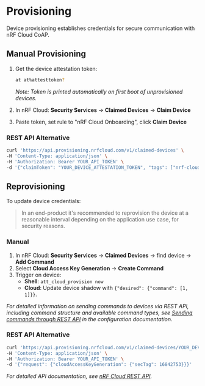 # Provisioning

Device provisioning establishes credentials for secure communication with nRF Cloud CoAP.

## Manual Provisioning

1. Get the device attestation token:

   ```bash
   at at%attesttoken?
   ```

   *Note: Token is printed automatically on first boot of unprovisioned devices.*

2. In nRF Cloud: **Security Services** → **Claimed Devices** → **Claim Device**
3. Paste token, set rule to "nRF Cloud Onboarding", click **Claim Device**

### REST API Alternative

```bash
curl 'https://api.provisioning.nrfcloud.com/v1/claimed-devices' \
-H 'Content-Type: application/json' \
-H 'Authorization: Bearer YOUR_API_TOKEN' \
-d '{"claimToken": "YOUR_DEVICE_ATTESTATION_TOKEN", "tags": ["nrf-cloud-onboarding"]}'
```

## Reprovisioning

To update device credentials:

> In an end-product it's recommended to reprovision the device at a reasonable interval depending on the application use case, for security reasons.

### Manual

1. In nRF Cloud: **Security Services** → **Claimed Devices** → find device → **Add Command**
2. Select **Cloud Access Key Generation** → **Create Command**
3. Trigger on device:
   - **Shell**: `att_cloud_provision now`
   - **Cloud**: Update device shadow with `{"desired": {"command": [1, 1]}}`.

*For detailed information on sending commands to devices via REST API, including command structure and available command types, see [Sending commands through REST API](configuration.md#sending-commands-through-rest-api) in the configuration documentation.*

### REST API Alternative

```bash
curl 'https://api.provisioning.nrfcloud.com/v1/claimed-devices/YOUR_DEVICE_ID/provisioning' \
-H 'Content-Type: application/json' \
-H 'Authorization: Bearer YOUR_API_TOKEN' \
-d '{"request": {"cloudAccessKeyGeneration": {"secTag": 16842753}}}'
```

*For detailed API documentation, see [nRF Cloud REST API](https://api.nrfcloud.com/docs).*
